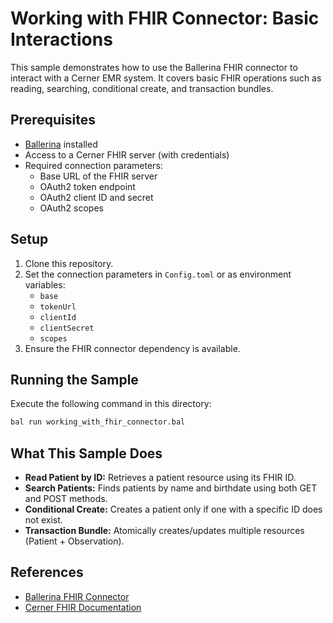 # Working with FHIR Connector: Basic Interactions

This sample demonstrates how to use the Ballerina FHIR connector to interact with a Cerner EMR system. It covers basic FHIR operations such as reading, searching, conditional create, and transaction bundles.

## Prerequisites

- [Ballerina](https://ballerina.io/downloads/) installed
- Access to a Cerner FHIR server (with credentials)
- Required connection parameters:
  - Base URL of the FHIR server
  - OAuth2 token endpoint
  - OAuth2 client ID and secret
  - OAuth2 scopes

## Setup

1. Clone this repository.
2. Set the connection parameters in `Config.toml` or as environment variables:
    - `base`
    - `tokenUrl`
    - `clientId`
    - `clientSecret`
    - `scopes`
3. Ensure the FHIR connector dependency is available.

## Running the Sample

Execute the following command in this directory:

```sh
bal run working_with_fhir_connector.bal
```

## What This Sample Does

- **Read Patient by ID:** Retrieves a patient resource using its FHIR ID.
- **Search Patients:** Finds patients by name and birthdate using both GET and POST methods.
- **Conditional Create:** Creates a patient only if one with a specific ID does not exist.
- **Transaction Bundle:** Atomically creates/updates multiple resources (Patient + Observation).

## References

- [Ballerina FHIR Connector](https://central.ballerina.io/ballerinax/health.clients.fhir)
- [Cerner FHIR Documentation](https://docs.cerner.com)
